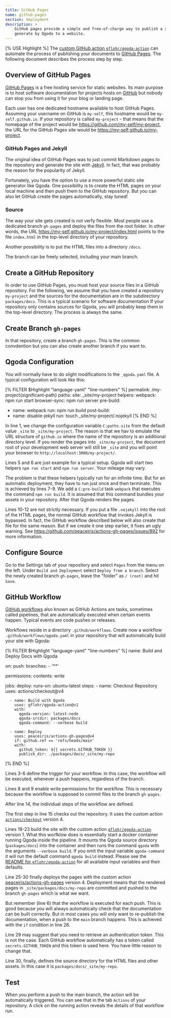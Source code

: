 ```yaml
---
title: GitHub Pages
name: github-pages
section: deployment
description: >
    GitHub pages provide a simple and free-of-charge way to publish a site
    generate by Qgoda to a website.
---
```

[% USE Highlight %]
The [custom GitHub action
`gflohr/qgoda-action`](https://github.com/gflohr/qgoda-action) can automate
the process of publishing your documents to [GitHub
Pages](https://pages.github.com/). The following document describes the
process step by step.

<qgoda-toc/>

## Overview of GitHub Pages

[GitHub Pages](https://pages.github.com/) is a free hosting service for static
websites. Its main purpose is to host software documentation for projects
hosts on [GitHub](https://github.com/) but nobody can stop you from using it
for your blog or landing page.

Each user has one dedicated hostname available to host GitHub Pages. Assuming
your username on GitHub is `my-self`, this hostname would be
`my-self.github.io`. If your repository is called `my-project` - that means
that the homepage of the project would be https://github.com/my-self/my-project,
the URL for the GitHub Pages site would be https://my-self.github.io/my-project.

### GitHub Pages and Jekyll

The original idea of GitHub Pages was to just commit Markdown pages to the
repository and generate the site with [Jekyll](https://jekyllrb.com/). In
fact, that was probably the reason for the popularity of Jekyll.

Fortunately, you have the option to use a more powerful static site
generator like Qgoda.  One possibility is to create the HTML pages on your
local machine and then push them to the GitHub repository. But you can also let
GitHub create the pages automatically, stay tuned!

### Source

The way your site gets created is not verfy flexible. Most people use a
dedicated branch `gh-pages` and deploy the files from the root folder.  In
other words, the URL https://my-self.github.io/my-project/index.html points
to the file `index.html` in the top-level directory of your repository.

Another possibility is to put the HTML files into a directory `/docs`.

The branch can be freely selected, including your main branch.

## Create a GitHub Repository

In order to use GitHub Pages, you must host your source files in a GitHub
repository.  For the following, we assume that you have created a repository
`my-project` and the sources for the documentation are in the subdirectory
`packages/docs`. This is a typical scenario for software documentation
If your repository only contains sources for Qgoda, you
will probably keep them in the top-level directory. The process is always the
same.

## Create Branch `gh-pages`

In that repository, create a branch `gh-pages`. This is the common convdention
but you can also create another branch if you want to.

## Qgoda Configuration

You will normally have to do slight modifications to the `_qgoda.yaml` file.
A typical configuration will look like this:

[% FILTER $Highlight "language-yaml" "line-numbers" %]
permalink: /my-project{significant-path}
paths:
  site: _site/my-project
helpers:
  webpack: npm run start
  browser-sync: npm run server
pre-build:
  - name: webpack
    run: npm run build
post-build:
  - name: disable-jekyll
    run: touch _site/my-project/.nojekyll
[% END %]

In line 1, we change the configuration variable `C:paths.site` from the default
value `_site` to `_site/my-project`. The reason is that we hav to emulate
the URL structure of `github.io` where the name of the repository is an
additional directory level. If you render the pages into `_site/my-project`,
the document root of your development web server will still be `_site` and
you will point your browser to `http://localhost:3000/my-project/`.

Lines 5 and 6 are just example for a typical setup. Qgoda will start two
helpers `npm run start` and `npm run server`. Your mileage may vary.

The problem is that these helpers typically run for an infinite time. But
for an automatic deployment, they have to run just once and then terminate.
This is achieved by lines 7-9. We add a `C:pre-build` task `webpack` that
executes the command `npm run build`. It is assumed that this command bundles
your assets in your repository. After that Qgoda renders the pages.

Lines 10-12 are not strictly necessary. If you put a file `.nojekyll` into
the root of the HTML pages, the normal GitHub workflow that invokes
Jekyll is bypassed. In fact, the GitHub workflow described below will also
create that file for the same reason. But if we create it one step earlier,
it fixes an ugly warning. See https://github.com/peaceiris/actions-gh-pages/issues/892
for more information.

## Configure Source

Go to the Settings tab of your repository and select `Pages` from the menu on
the left. Under `Build and Deployment` select `Deploy from a branch`. Select
the newly created branch `gh-pages`, leave the "folder" as `/ (root)` and
hit `Save`.

## GitHub Workflow

[GitHub workflows](https://docs.github.com/en/actions/writing-workflows) also
known as GitHub Actions are tasks, sometimes called pipelines, that are
automatically executed when certain events happen. Typical events are
code pushes or releases.

Workflows reside in a directory `.github/workflows`.
Create now a workflow `.github/workflows/qgoda.yaml` in your repository
that will automatically build your site with Qgoda:

[% FILTER $Highlight "language-yaml" "line-numbers" %]
name: Build and Deploy Docs with Qgoda

on:
  push:
    branches:
      - '**'

permissions:
  contents: write

jobs:
  deploy:
    runs-on: ubuntu-latest
    steps:
      - name: Checkout Repository
        uses: actions/checkout@v4

      - name: Build with Qgoda
        uses: gflohr/qgoda-action@v1
        with:
          qgoda-version: latest-node
          qgoda-srcdir: packages/docs
          qgoda-command: --verbose build

      - name: Deploy
        uses: peaceiris/actions-gh-pages@v4
        if: github.ref == 'refs/heads/main'
        with:
          github_token: ${{ secrets.GITHUB_TOKEN }}
          publish_dir: ./packages/docs/_site/my-repo
[% END %]

Lines 3-6 define the trigger for your workflow. In this case, the workflow
will be executed, whenever a push happens, regardless of the branch.

Lines 8 and 9 enable write permissions for the workflow. This is necessary
because the workflow is supposed to commit files to the branch `gh-pages`.

After line 14, the individual steps of the workflow are defined.

The first step in line 15 checks out the repository. It uses the custom
action [`actions/checkout`](https://github.com/actions/checkout) version 4.

Lines 18-23 build the site with the custom action
[`gflohr/qgoda-action`](https://github.com/gflohr/qgoda-action) version 1.
What this worfklow does is essentially start
a docker container running Qgoda inside the pipeline. It mounts the
Qgoda source directory (`packages/docs`) into the container and then runs the
command `qgoda` with the arguments `--verbose build`.  If you omit the input
variable `qgoda-command` it will run the default command `qgoda build`
instead. Please see the [README for `gflohr/qgoda-action`](https://github.com/gflohr/qgoda-action)
for all available input variables and their defaults.

Line 25-30 finally deploys the pages with the custom action
[peaceiris/actions-gh-pages](https://github.com/peaceiris/actions-gh-pages)
version 4. Deployment means that the rendered pages in
`_site/packages/docs/my-repo` are committed and pushed to the branch `gh-pages`
which is what we want.

But remember (line 6) that the workflow is executed for each push. This is
good because you will always automatically check that the documentation can
be built correctly. But in most cases you will only want to re-publish the
documentation, when a push to the `main` branch happens. This is achieved with
the `if` condition in line 28.

Line 29 may suggest that you need to retrieve an authentication token. This is
not the case. Each GitHub workflow automatically has a token called
`secrets.GITHUB_TOKEN` and this token is used here. You have little reason to
change that.

Line 30, finally, defines the source directory for the HTML files and other
assets. In this case it is `packages/docs/_site/my-repo`.

## Test

When you perform a push to the main branch, the action will be automatically
triggered. You can see that in the tab `Actions` of your repository. A click
on the running action reveals the details of that workflow run.
